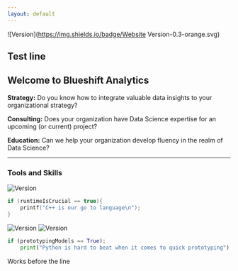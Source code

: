 ```yaml
---
layout: default
---
```


![Version](https://img.shields.io/badge/Website Version-0.3-orange.svg)

## Test line
## Welcome to Blueshift Analytics


**Strategy:** Do you know how to integrate valuable data insights to your organizational strategy?

**Consulting:** Does your organization have Data Science expertise for an upcoming (or current) project?

**Education:** Can we help your organization develop fluency in the realm of Data Science?

* * *

### Tools and Skills

![Version](https://img.shields.io/badge/C++-11-blue.svg)

```c++
if (runtimeIsCrucial == true){
    printf("C++ is our go to language\n");
}
```

![Version](https://img.shields.io/badge/Python-2.7-green.svg) ![Version](https://img.shields.io/badge/Tensorflow-0.12-yellow.svg)

```python
if (prototypingModels == True):
    print("Python is hard to beat when it comes to quick prototyping") 
```

Works before the line


<style>

.hexagon {
  stroke: #000;
  stroke-width: 0.5px;
}

</style>
<svg width="480" height="250"></svg>
<script src="https://d3js.org/d3.v4.min.js"></script>
<script src="https://d3js.org/d3-hexbin.v0.2.min.js"></script>
<script>

var svg = d3.select("svg"),
    margin = {top: 20, right: 20, bottom: 30, left: 40},
    width = +svg.attr("width") - margin.left - margin.right,
    height = +svg.attr("height") - margin.top - margin.bottom,
    g = svg.append("g").attr("transform", "translate(" + margin.left + "," + margin.top + ")");

var randomX = d3.randomNormal(width / 2, 80),
    randomY = d3.randomNormal(height / 2, 80),
    points = d3.range(2000).map(function() { return [randomX(), randomY()]; });

var color = d3.scaleSequential(d3.interpolateLab("white", "steelblue"))
    .domain([0, 20]);

var hexbin = d3.hexbin()
    .radius(10)
    .extent([[0, 0], [width, height]]);

var x = d3.scaleLinear()
    .domain([0, width])
    .range([0, width]);

var y = d3.scaleLinear()
    .domain([0, height])
    .range([height, 0]);

g.append("clipPath")
    .attr("id", "clip")
  .append("rect")
    .attr("width", width)
    .attr("height", height);

g.append("g")
    .attr("class", "hexagon")
    .attr("clip-path", "url(#clip)")
  .selectAll("path")
  .data(hexbin(points))
  .enter().append("path")
    .attr("d", hexbin.hexagon())
    .attr("transform", function(d) { return "translate(" + d.x + "," + d.y + ")"; })
    .attr("fill", function(d) { return color(d.length); });

g.append("g")
    .attr("class", "axis axis--y")
    .call(d3.axisLeft(y).tickSizeOuter(-width));

g.append("g")
    .attr("class", "axis axis--x")
    .attr("transform", "translate(0," + height + ")")
    .call(d3.axisBottom(x).tickSizeOuter(-height));

</script>
